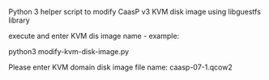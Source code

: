Python 3 helper script to modify CaasP v3 KVM disk image using libguestfs library

execute and enter KVM dis image name - example:

python3 modify-kvm-disk-image.py

Please enter KVM domain disk image file name: caasp-07-1.qcow2
